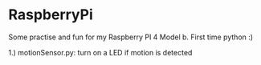 # RaspberryPi

Some practise and fun for my Raspberry PI 4 Model b.
First time python :)

1.) motionSensor.py: turn on a LED if motion is detected
